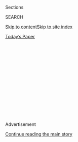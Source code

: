 <div id="app">

<div>

<div>

<div>

<div class="NYTAppHideMasthead css-1q2w90k e1suatyy0">

<div class="section css-ui9rw0 e1suatyy2">

<div class="css-eph4ug er09x8g0">

<div class="css-6n7j50">

</div>

<span class="css-1dv1kvn">Sections</span>

<div class="css-10488qs">

<span class="css-1dv1kvn">SEARCH</span>

</div>

[Skip to content](#site-content)[Skip to site index](#site-index)

</div>

<div class="css-10698na e1huz5gh0">

</div>

</div>

<div id="masthead-bar-one" class="section hasLinks css-15hmgas e1csuq9d3">

<div class="css-uqyvli e1csuq9d0">

</div>

<div class="css-1uqjmks e1csuq9d1">

</div>

<div class="css-9e9ivx">

[](https://myaccount.nytimes.com/auth/login?response_type=cookie&client_id=vi)

</div>

<div class="css-1bvtpon e1csuq9d2">

[Today’s Paper](https://www.nytimes.com/section/todayspaper)

</div>

</div>

</div>

</div>

<div data-aria-hidden="false">

<div id="site-content" role="main">

<div>

<div class="css-1aor85t" style="opacity:0.000000001;z-index:-1;visibility:hidden">

<div class="css-1hqnpie">

<div class="css-epjblv">

<span class="css-100wwgy">Silvia Venturini Fendi’s Playful Sort of
Luxury</span>

</div>

<div class="css-k008qs">

<div class="css-o5pzib">

<span class="css-18z7m18"></span>

<div>

</div>

</div>

<span class="css-1n6z4y">https://nyti.ms/2DUgNji</span>

<div class="css-1705lsu">

<div class="css-4xjgmj">

<div class="css-4skfbu" role="toolbar" data-aria-label="Social Media Share buttons, Save button, and Comments Panel with current comment count" data-testid="share-tools">

  - 
  - 
  - 
  - 
    
    <div class="css-6n7j50">
    
    </div>

  - 
  - 

</div>

</div>

</div>

</div>

</div>

</div>

<div id="NYT_TOP_BANNER_REGION" class="css-13pd83m">

</div>

<div id="top-wrapper" class="css-1sy8kpn">

<div id="top-slug" class="css-l9onyx">

Advertisement

</div>

[Continue reading the main story](#after-top)

<div class="ad top-wrapper" style="text-align:center;height:100%;display:block;min-height:250px">

<div id="top" class="place-ad" data-position="top" data-size-key="top">

</div>

</div>

<div id="after-top">

</div>

</div>

<div>

<div id="sponsor-wrapper" class="css-1hyfx7x">

<div id="sponsor-slug" class="css-19vbshk">

Supported by

</div>

[Continue reading the main story](#after-sponsor)

<div id="sponsor" class="ad sponsor-wrapper" style="text-align:center;height:100%;display:block">

</div>

<div id="after-sponsor">

</div>

</div>

<div class="css-186x18t">

Profile in Style

</div>

<div class="css-1vkm6nb ehdk2mb0">

# Silvia Venturini Fendi’s Playful Sort of Luxury

</div>

<div class="css-18e8msd">

<div class="css-vp77d3 epjyd6m0">

<div class="css-1baulvz">

By [<span class="css-1baulvz last-byline" itemprop="name">Lindsay
Talbot</span>](https://www.nytimes.com/by/lindsay-talbot)

</div>

</div>

  - Feb. 5, 2019

  - 
    
    <div class="css-4xjgmj">
    
    <div class="css-d8bdto" role="toolbar" data-aria-label="Social Media Share buttons, Save button, and Comments Panel with current comment count" data-testid="share-tools">
    
      - 
      - 
      - 
      - 
        
        <div class="css-6n7j50">
        
        </div>
    
      - 
      - 
    
    </div>
    
    </div>

</div>

</div>

<div class="section meteredContent css-1r7ky0e" name="articleBody" itemprop="articleBody">

<div class="css-1fanzo5 StoryBodyCompanionColumn">

<div class="css-53u6y8">

“I always say that I was born into a very special yet very peculiar
family,” says Silvia Venturini Fendi, whose official involvement with
the storied Italian fashion house her grandparents founded in 1925 began
at age 6, when she appeared in a Fendi ad wearing a beaver bomber jacket
and matching hat. “I didn’t quite understand what my family did for a
living, but I knew I just had to be a part of it.” It was Venturini
Fendi’s mother and four aunts who hired [Karl
Lagerfeld](https://www.nytimes.com/2015/10/12/t-magazine/karl-lagerfeld-interview.html)
as creative director in 1965 and turned the company, which got its start
selling umbrellas and leather trunks out of a small *pellicceria* (or
fur shop) on Rome’s Via del Plebiscito, into an international force.
Lagerfeld scribbled a sketch of the iconic (and once again ubiquitous)
logo of double F’s upon his arrival, and added women’s ready-to-wear
just over a decade later. To Venturini Fendi, Lagerfeld has been a
lifelong mentor.

When she was in her early 20s — after stints answering phones,
gift-wrapping and picking up stray sewing pins off the atelier floors
with a magnet — Venturini Fendi decided to try her own hand at
designing. Her biggest coup came in 1997, when she created the Baguette,
an oblong, short-strapped pochette meant to be tucked just under the
shoulder. The “it” bag of the ’90s, with more than 1,000 iterations made
with everything from embroidered silk to mosaiclike beadwork, it
reappeared on the runway last fall. “I had been seeing all the cool kids
posting their mothers’ Baguettes on Instagram,” explains Venturini
Fendi, who since 2000 has overseen the brand’s men’s wear, an eccentric
mix of graphic street styles and more traditional Italian tailoring that
exuberantly plays with expectations. That distressed denim shirt? It’s
actually bonded leather. Those crocodile panels on a biker jacket? Turns
out they’re neoprene. This element of surprise extends to the Rome-based
designer’s larger ideas about masculinity, too: “I like to accentuate a
man’s more vulnerable sides,” she says. “And to create elusive things
that always leave you wanting to know more.”

</div>

</div>

<div class="css-79elbk" data-testid="photoviewer-wrapper">

<div class="css-z3e15g" data-testid="photoviewer-wrapper-hidden">

</div>

<div class="css-1a48zt4 ehw59r15" data-testid="photoviewer-children">

![<span class="css-1nlbvxy e1z0qqy90" itemprop="copyrightHolder"><span class="css-1ly73wi e1tej78p0">Credit...</span><span>Courtesy
of Fendi,
2018</span></span>](https://static01.nyt.com/images/2019/02/05/t-magazine/05tmag-fendi-slide-8FY7/05tmag-fendi-slide-8FY7-articleLarge.jpg?quality=75&auto=webp&disable=upscale)

</div>

</div>

<div class="css-1fanzo5 StoryBodyCompanionColumn">

<div class="css-53u6y8">

“That’s me. The portrait was taken in October near our Fendi
headquarters, which is in the Palazzo della Civiltà Italiana in Rome, a
de Chirico-like marble building commissioned by Mussolini in 1943. I
hate seeing pictures of myself, but I like what I’m wearing: a caramel
coat with Fendi’s Zucca logo on the collar and a super-geometric silk
shirt from my recent men’s collection.”

</div>

</div>

<div class="css-1fanzo5 StoryBodyCompanionColumn">

<div class="css-53u6y8">

-----

</div>

</div>

<div class="css-79elbk" data-testid="photoviewer-wrapper">

<div class="css-z3e15g" data-testid="photoviewer-wrapper-hidden">

</div>

<div class="css-1a48zt4 ehw59r15" data-testid="photoviewer-children">

<div class="css-1xdhyk6 erfvjey0">

<span class="css-1ly73wi e1tej78p0">Image</span>

<div class="css-zjzyr8">

<div data-testid="lazyimage-container" style="height:257.77777777777777px">

</div>

</div>

</div>

<span class="css-1nlbvxy e1z0qqy90" itemprop="copyrightHolder"><span class="css-1ly73wi e1tej78p0">Credit...</span><span>From
left: Nico Vascellari, “Dream Merda,” courtesy of Fendi; Courtesy of
Formafantasma, photo by Luisa Zanzani</span></span>

</div>

</div>

<div class="css-1fanzo5 StoryBodyCompanionColumn">

<div class="css-53u6y8">

*Left:* “A neon installation by the artist [Nico
Vascellari](http://www.nicovascellari.com/) in the entrance of my home,
a very old house in the center of Rome that once belonged to my
grandmother Adele. Nico is my daughter [Delfina
Delettrez](https://www.nytimes.com/2016/02/08/t-magazine/fashion/delfina-delettrez-fendis-whimsical-jewelry-and-many-inspirations.html)’s
partner and shares my strange sense of humor, which you see in his
cheeky anagrams like this one, called “Dream Merda.” When I come home at
night, the hall is always illuminated bright red, which makes me feel as
though I’ve entered another dimension.”

*Right:* “This cork vase is from a 2012 collaboration we did with the
Amsterdam-based studio
[Formafantasma](https://www.nytimes.com/2016/10/20/t-magazine/design/studio-formafantasma-andrea-trimarchi-simone-farresin.html).
It incorporates pig and cow bladders — the designers make use of waste
from the food industry. It’s poetic but also primitive and strong, which
is very Fendi.”

</div>

</div>

<div class="css-1fanzo5 StoryBodyCompanionColumn">

<div class="css-53u6y8">

-----

</div>

</div>

<div class="css-79elbk" data-testid="photoviewer-wrapper">

<div class="css-z3e15g" data-testid="photoviewer-wrapper-hidden">

</div>

<div class="css-1a48zt4 ehw59r15" data-testid="photoviewer-children">

<div class="css-1xdhyk6 erfvjey0">

<span class="css-1ly73wi e1tej78p0">Image</span>

<div class="css-zjzyr8">

<div data-testid="lazyimage-container" style="height:257.77777777777777px">

</div>

</div>

</div>

<span class="css-1nlbvxy e1z0qqy90" itemprop="copyrightHolder"><span class="css-1ly73wi e1tej78p0">Credit...</span><span>From
left: Insectmania brooch, courtesy of Delfina Delettrez; Photo by Karl
Lagerfeld</span></span>

</div>

</div>

<div class="css-1fanzo5 StoryBodyCompanionColumn">

<div class="css-53u6y8">

*Left:* “I wear this oversize prasiolite and pearl brooch by my daughter
Delfina, who’s a jewelry designer, all the time. Though I’m partial, I
think she’s so imaginative. The brilliance of the piece is that it’s
totally flexible, so it moves whenever you move, almost like an actual
beetle. Even its little legs come alive. I like to dress like a nun, but
when I pin it on a simple black shirt, it becomes the conversation of
the evening.”

*Right:* “Here is the entire Fendi family in 1989 at a traditional Roman
trattoria. Obviously, there are a lot of us — you can see my mother, my
aunts, my sisters. I’m in the back, on the right, with Delfina on my
lap. We have big lunches and dinners like this all the time, so we can
talk about work ideas in an informal way. There’s nothing more Italian
than sitting around a table eating pasta.”

-----

</div>

</div>

<div class="css-79elbk" data-testid="photoviewer-wrapper">

<div class="css-z3e15g" data-testid="photoviewer-wrapper-hidden">

</div>

<div class="css-1a48zt4 ehw59r15" data-testid="photoviewer-children">

<div class="css-1xdhyk6 erfvjey0">

<span class="css-1ly73wi e1tej78p0">Image</span>

<div class="css-zjzyr8">

<div data-testid="lazyimage-container" style="height:325.44444444444446px">

</div>

</div>

</div>

<span class="css-1nlbvxy e1z0qqy90" itemprop="copyrightHolder"><span class="css-1ly73wi e1tej78p0">Credit...</span><span>Courtesy
of Fendi (2)</span></span>

</div>

</div>

<div class="css-1fanzo5 StoryBodyCompanionColumn">

<div class="css-53u6y8">

*Left:* “My [spring 2019
show](https://www.nytimes.com/slideshow/2018/09/20/fashion/runway-womens/fendi-spring-2019.html)
drew on anagrams — ‘Fendi’ became ‘Fiend’ and ‘Roma’ became ‘Amor’ —
alchemical symbols and the dual realms of hell and paradise. It was also
about elevating street wear. This white guayabera shirt looks like a
simple cotton, but it’s actually a fantastic suede, while the intarsia
of colorful stripes is made of leather. I like things that appear a
certain way but are entirely different when you touch them. Like little
magic tricks.”

*Right:* “Karl Lagerfeld took this Polaroid of me in the late ’70s at
his house in Monte Carlo. Everything was Memphis-style (he was an early
adopter), including the boxing ring where we are having tea before going
to dinner at the Hôtel de Paris. Though I was still a wild party girl at
the time, I’d just started working for the brand and was in Monaco for
the weekend to pick up Karl’s sketches for a new collection. Things took
so much longer before email, but they were much more personal.”

</div>

</div>

<div class="css-1fanzo5 StoryBodyCompanionColumn">

<div class="css-53u6y8">

-----

</div>

</div>

<div class="css-79elbk" data-testid="photoviewer-wrapper">

<div class="css-z3e15g" data-testid="photoviewer-wrapper-hidden">

</div>

<div class="css-1a48zt4 ehw59r15" data-testid="photoviewer-children">

<div class="css-1xdhyk6 erfvjey0">

<span class="css-1ly73wi e1tej78p0">Image</span>

<div class="css-zjzyr8">

<div data-testid="lazyimage-container" style="height:257.77777777777777px">

</div>

</div>

</div>

<span class="css-1nlbvxy e1z0qqy90" itemprop="copyrightHolder"><span class="css-1ly73wi e1tej78p0">Credit...</span><span>From
left: © Martin Parr/Magnum Photos; Joel Sternfeld, “Summer Interns
Having Lunch, Wall Street, New York, New York, August
1987”</span></span>

</div>

</div>

<div class="css-1fanzo5 StoryBodyCompanionColumn">

<div class="css-53u6y8">

*Left:* “Photography can be a fascinating witness to time, so I’m
constantly pinning snapshots and old pictures on my mood boards. Martin
Parr’s 1997 image of a simple cup of tea helped inspire my spring 2018
men’s show, for which the artist Sue Tilley painted ordinary objects
onto totes, knits and jackets.”

*Right:* “I also looked to [Joel
Sternfeld](https://www.nytimes.com/2017/01/24/t-magazine/art/joel-sternfeld-photographs.html)’s
image of Wall Street summer interns eating lunch in the late ’80s. The
collection was about pairing street wear and tailoring, as in wearing a
business shirt and tie on top with Bermuda shorts below. I call that
‘the Skype look.’”

-----

</div>

</div>

<div class="css-79elbk" data-testid="photoviewer-wrapper">

<div class="css-z3e15g" data-testid="photoviewer-wrapper-hidden">

</div>

<div class="css-1a48zt4 ehw59r15" data-testid="photoviewer-children">

<div class="css-1xdhyk6 erfvjey0">

<span class="css-1ly73wi e1tej78p0">Image</span>

<div class="css-zjzyr8">

<div data-testid="lazyimage-container" style="height:580px">

</div>

</div>

</div>

<span class="css-1nlbvxy e1z0qqy90" itemprop="copyrightHolder"><span class="css-1ly73wi e1tej78p0">Credit...</span><span>Slim
Aarons/Hulton Archive/Getty Images</span></span>

</div>

</div>

<div class="css-1fanzo5 StoryBodyCompanionColumn">

<div class="css-53u6y8">

“Slim Aarons’s portraits of jet-set society are a nostalgic reminder of
a period that will never come back. I love this 1975 photo of La Concha
Beach Club in Acapulco in particular, because the pink stripes recall
Fendi’s own."

</div>

</div>

<div class="css-1fanzo5 StoryBodyCompanionColumn">

<div class="css-53u6y8">

-----

</div>

</div>

<div class="css-79elbk" data-testid="photoviewer-wrapper">

<div class="css-z3e15g" data-testid="photoviewer-wrapper-hidden">

</div>

<div class="css-1a48zt4 ehw59r15" data-testid="photoviewer-children">

<div class="css-1xdhyk6 erfvjey0">

<span class="css-1ly73wi e1tej78p0">Image</span>

<div class="css-zjzyr8">

<div data-testid="lazyimage-container" style="height:257.77777777777777px">

</div>

</div>

</div>

<span class="css-1nlbvxy e1z0qqy90" itemprop="copyrightHolder"><span class="css-1ly73wi e1tej78p0">Credit...</span><span>Clockwise
from top left: Richard Isaac/Shutterstock; Fendi & Cristina Celestino,
“The Happy Room,” 2016, courtesy of Fendi; Courtesy of
Fendi</span></span>

</div>

</div>

<div class="css-1fanzo5 StoryBodyCompanionColumn">

<div class="css-53u6y8">

*Top left:* “Whenever I’m in Cuba, I visit Coppelia, which is where
everyone in Havana goes for ice cream — the ’60s-era structure was built
around nature, with lush jungle greens juxtaposed against the clean
modern lines. Being a Roman, I need to have my gelato.”

*Center:* “This 2000 edition of the Baguette was made with the [Lisio
Foundation](https://www.fondazionelisio.org/en/), which manufactures
fabrics on looms from the 19th century. The chestnut and grape brocade
was done by hand — the artisans could only do about 15 centimeters’
worth a day. The buckle is real gold, but this bag isn’t bling-bling —
it’s more of a museum piece.”

*Right:* “So many artists are part of the Fendi gang. We’ve shown at
[Design
Miami](https://www.nytimes.com/2018/12/04/arts/design-miami-2018-art-basel-.html)
for 10 years now and, in 2016, teamed up with the architect and
furniture designer [Cristina Celestino](http://cristinacelestino.com/),
who made cocktail tables topped with graphic Roman travertine, red
Lepanto marble and onyx. The best thing about them is their satin brass
bases, shaped to resemble the backs of giant studded earrings.”

</div>

</div>

<div>

</div>

</div>

<div>

</div>

<div>

</div>

<div>

</div>

<div>

<div id="bottom-wrapper" class="css-1ede5it">

<div id="bottom-slug" class="css-l9onyx">

Advertisement

</div>

[Continue reading the main story](#after-bottom)

<div id="bottom" class="ad bottom-wrapper" style="text-align:center;height:100%;display:block;min-height:90px">

</div>

<div id="after-bottom">

</div>

</div>

</div>

</div>

</div>

## Site Index

<div>

</div>

## Site Information Navigation

  - [© <span>2020</span> <span>The New York Times
    Company</span>](https://help.nytimes.com/hc/en-us/articles/115014792127-Copyright-notice)

<!-- end list -->

  - [NYTCo](https://www.nytco.com/)
  - [Contact
    Us](https://help.nytimes.com/hc/en-us/articles/115015385887-Contact-Us)
  - [Work with us](https://www.nytco.com/careers/)
  - [Advertise](https://nytmediakit.com/)
  - [T Brand Studio](http://www.tbrandstudio.com/)
  - [Your Ad
    Choices](https://www.nytimes.com/privacy/cookie-policy#how-do-i-manage-trackers)
  - [Privacy](https://www.nytimes.com/privacy)
  - [Terms of
    Service](https://help.nytimes.com/hc/en-us/articles/115014893428-Terms-of-service)
  - [Terms of
    Sale](https://help.nytimes.com/hc/en-us/articles/115014893968-Terms-of-sale)
  - [Site Map](https://spiderbites.nytimes.com)
  - [Help](https://help.nytimes.com/hc/en-us)
  - [Subscriptions](https://www.nytimes.com/subscription?campaignId=37WXW)

</div>

</div>

</div>

</div>
